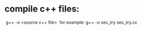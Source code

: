 # compile c++ files:

​    g++ -o <target file name> <source c++ file>
​    for example: g++ -o sec_try sec_try.cc
